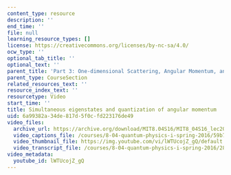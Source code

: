 ```yaml
---
content_type: resource
description: ''
end_time: ''
file: null
learning_resource_types: []
license: https://creativecommons.org/licenses/by-nc-sa/4.0/
ocw_type: ''
optional_tab_title: ''
optional_text: ''
parent_title: 'Part 3: One-dimensional Scattering, Angular Momentum, and Central Potentials'
parent_type: CourseSection
related_resources_text: ''
resource_index_text: ''
resourcetype: Video
start_time: ''
title: Simultaneous eigenstates and quantization of angular momentum
uid: 6a99382a-34de-817d-5f0c-fd223176de49
video_files:
  archive_url: https://archive.org/download/MIT8.04S16/MIT8_04S16_lec20_s4_300k.mp4
  video_captions_file: /courses/8-04-quantum-physics-i-spring-2016/59b74008284f53c4905c4e00ce60b1cf_lWTUcojZ_gQ.vtt
  video_thumbnail_file: https://img.youtube.com/vi/lWTUcojZ_gQ/default.jpg
  video_transcript_file: /courses/8-04-quantum-physics-i-spring-2016/286a93ba93dfb6a6e428824fc1372f66_lWTUcojZ_gQ.pdf
video_metadata:
  youtube_id: lWTUcojZ_gQ
---
```

